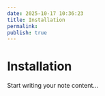 ```yaml
---
date: 2025-10-17 10:36:23
title: Installation
permalink: 
publish: true
---
```


# Installation

Start writing your note content...
